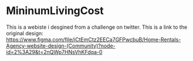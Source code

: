 # MininumLivingCost
This is a webiste i desgined from a challenge on twitter.
This is a link to the original design: https://www.figma.com/file/iCtEmCtz2EECa7GFPwcbuB/Home-Rentals-Agency-website-design-(Community)?node-id=2%3A29&t=2nQWp7HNsVhKFdqa-0
